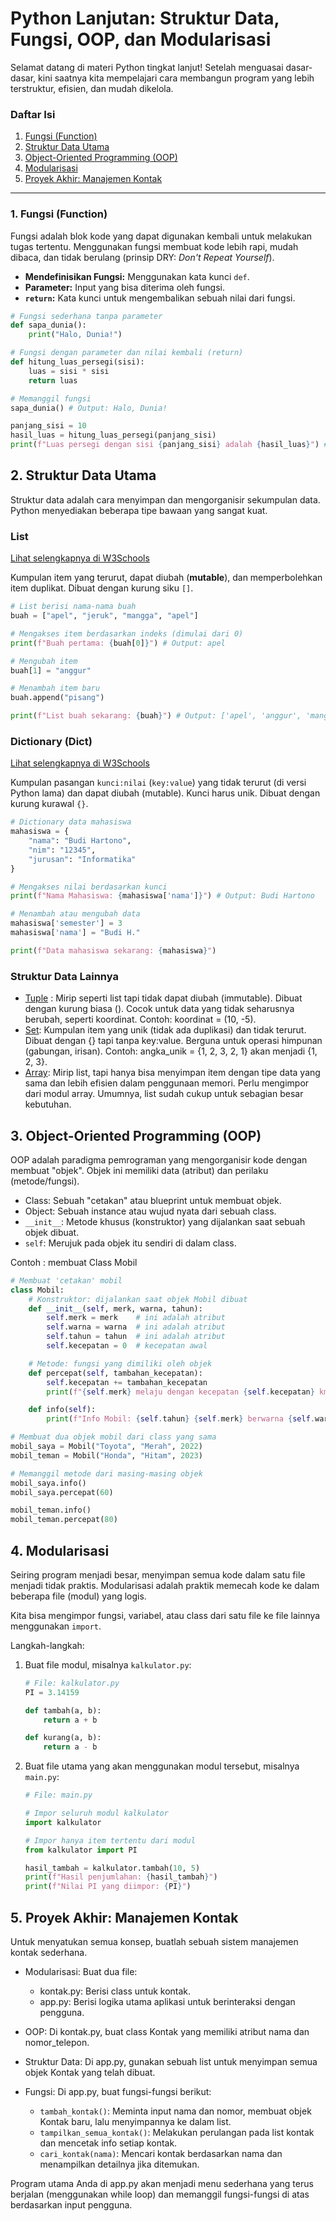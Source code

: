 # Python Lanjutan: Struktur Data, Fungsi, OOP, dan Modularisasi

Selamat datang di materi Python tingkat lanjut! Setelah menguasai dasar-dasar, kini saatnya kita mempelajari cara membangun program yang lebih terstruktur, efisien, dan mudah dikelola.

### Daftar Isi
1.  [Fungsi (Function)](#1-fungsi-function)
2.  [Struktur Data Utama](#2-struktur-data-utama)
3.  [Object-Oriented Programming (OOP)](#3-object-oriented-programming-oop)
4.  [Modularisasi](#4-modularisasi)
5.  [Proyek Akhir: Manajemen Kontak](#5-proyek-akhir-manajemen-kontak)

---

### 1. Fungsi (Function)

Fungsi adalah blok kode yang dapat digunakan kembali untuk melakukan tugas tertentu. Menggunakan fungsi membuat kode lebih rapi, mudah dibaca, dan tidak berulang (prinsip DRY: *Don't Repeat Yourself*).

* **Mendefinisikan Fungsi:** Menggunakan kata kunci `def`.
* **Parameter:** Input yang bisa diterima oleh fungsi.
* **`return`:** Kata kunci untuk mengembalikan sebuah nilai dari fungsi.

```python
# Fungsi sederhana tanpa parameter
def sapa_dunia():
    print("Halo, Dunia!")

# Fungsi dengan parameter dan nilai kembali (return)
def hitung_luas_persegi(sisi):
    luas = sisi * sisi
    return luas

# Memanggil fungsi
sapa_dunia() # Output: Halo, Dunia!

panjang_sisi = 10
hasil_luas = hitung_luas_persegi(panjang_sisi)
print(f"Luas persegi dengan sisi {panjang_sisi} adalah {hasil_luas}") # Output: 100
```

## 2. Struktur Data Utama

Struktur data adalah cara menyimpan dan mengorganisir sekumpulan data. Python menyediakan beberapa tipe bawaan yang sangat kuat.

### List

[Lihat selengkapnya di W3Schools](https://www.w3schools.com/python/python_lists.asp)

Kumpulan item yang terurut, dapat diubah (**mutable**), dan memperbolehkan item duplikat. Dibuat dengan kurung siku `[]`.

```python
# List berisi nama-nama buah
buah = ["apel", "jeruk", "mangga", "apel"]

# Mengakses item berdasarkan indeks (dimulai dari 0)
print(f"Buah pertama: {buah[0]}") # Output: apel

# Mengubah item
buah[1] = "anggur"

# Menambah item baru
buah.append("pisang")

print(f"List buah sekarang: {buah}") # Output: ['apel', 'anggur', 'mangga', 'apel', 'pisang']
```

### Dictionary (Dict)

[Lihat selengkapnya di W3Schools](https://www.w3schools.com/python/python_dictionaries.asp)

Kumpulan pasangan `kunci:nilai` (`key:value`) yang tidak terurut (di versi Python lama) dan dapat diubah (mutable). Kunci harus unik. Dibuat dengan kurung kurawal `{}`.

```py
# Dictionary data mahasiswa
mahasiswa = {
    "nama": "Budi Hartono",
    "nim": "12345",
    "jurusan": "Informatika"
}

# Mengakses nilai berdasarkan kunci
print(f"Nama Mahasiswa: {mahasiswa['nama']}") # Output: Budi Hartono

# Menambah atau mengubah data
mahasiswa['semester'] = 3
mahasiswa['nama'] = "Budi H."

print(f"Data mahasiswa sekarang: {mahasiswa}")
```

### Struktur Data Lainnya

* [Tuple](https://www.w3schools.com/python/python_tuples.asp) : Mirip seperti list tapi tidak dapat diubah (immutable). Dibuat dengan kurung biasa (). Cocok untuk data yang tidak seharusnya berubah, seperti koordinat. Contoh: koordinat = (10, -5).
* [Set](https://www.w3schools.com/python/python_sets.asp): Kumpulan item yang unik (tidak ada duplikasi) dan tidak terurut. Dibuat dengan {} tapi tanpa key:value. Berguna untuk operasi himpunan (gabungan, irisan). Contoh: angka_unik = {1, 2, 3, 2, 1} akan menjadi {1, 2, 3}.
* [Array](https://www.w3schools.com/python/python_arrays.asp): Mirip list, tapi hanya bisa menyimpan item dengan tipe data yang sama dan lebih efisien dalam penggunaan memori. Perlu mengimpor dari modul array. Umumnya, list sudah cukup untuk sebagian besar kebutuhan.


## 3. Object-Oriented Programming (OOP)

OOP adalah paradigma pemrograman yang mengorganisir kode dengan membuat "objek". Objek ini memiliki data (atribut) dan perilaku (metode/fungsi).

* Class: Sebuah "cetakan" atau blueprint untuk membuat objek.
* Object: Sebuah instance atau wujud nyata dari sebuah class.
* `__init__`: Metode khusus (konstruktor) yang dijalankan saat sebuah objek dibuat.
* `self`: Merujuk pada objek itu sendiri di dalam class.

Contoh : membuat Class Mobil

```py
# Membuat 'cetakan' mobil
class Mobil:
    # Konstruktor: dijalankan saat objek Mobil dibuat
    def __init__(self, merk, warna, tahun):
        self.merk = merk    # ini adalah atribut
        self.warna = warna  # ini adalah atribut
        self.tahun = tahun  # ini adalah atribut
        self.kecepatan = 0  # kecepatan awal

    # Metode: fungsi yang dimiliki oleh objek
    def percepat(self, tambahan_kecepatan):
        self.kecepatan += tambahan_kecepatan
        print(f"{self.merk} melaju dengan kecepatan {self.kecepatan} km/jam.")

    def info(self):
        print(f"Info Mobil: {self.tahun} {self.merk} berwarna {self.warna}.")

# Membuat dua objek mobil dari class yang sama
mobil_saya = Mobil("Toyota", "Merah", 2022)
mobil_teman = Mobil("Honda", "Hitam", 2023)

# Memanggil metode dari masing-masing objek
mobil_saya.info()
mobil_saya.percepat(60)

mobil_teman.info()
mobil_teman.percepat(80)
```

## 4. Modularisasi

Seiring program menjadi besar, menyimpan semua kode dalam satu file menjadi tidak praktis. Modularisasi adalah praktik memecah kode ke dalam beberapa file (modul) yang logis.

Kita bisa mengimpor fungsi, variabel, atau class dari satu file ke file lainnya menggunakan `import`.

Langkah-langkah:

1. Buat file modul, misalnya `kalkulator.py`:
    ```py
    # File: kalkulator.py
    PI = 3.14159

    def tambah(a, b):
        return a + b

    def kurang(a, b):
        return a - b
    ```

2. Buat file utama yang akan menggunakan modul tersebut, misalnya `main.py`:
    ```py
    # File: main.py

    # Impor seluruh modul kalkulator
    import kalkulator

    # Impor hanya item tertentu dari modul
    from kalkulator import PI

    hasil_tambah = kalkulator.tambah(10, 5)
    print(f"Hasil penjumlahan: {hasil_tambah}")
    print(f"Nilai PI yang diimpor: {PI}")
    ```

## 5. Proyek Akhir: Manajemen Kontak
Untuk menyatukan semua konsep, buatlah sebuah sistem manajemen kontak sederhana.


* Modularisasi: Buat dua file:
    * kontak.py: Berisi class untuk kontak.
    * app.py: Berisi logika utama aplikasi untuk berinteraksi dengan pengguna.

* OOP: Di kontak.py, buat class Kontak yang memiliki atribut nama dan nomor_telepon.

* Struktur Data: Di app.py, gunakan sebuah list untuk menyimpan semua objek Kontak yang telah dibuat.

* Fungsi: Di app.py, buat fungsi-fungsi berikut:
    * `tambah_kontak()`: Meminta input nama dan nomor, membuat objek Kontak baru, lalu menyimpannya ke dalam list.
    * `tampilkan_semua_kontak()`: Melakukan perulangan pada list kontak dan mencetak info setiap kontak.
    * `cari_kontak(nama)`: Mencari kontak berdasarkan nama dan menampilkan detailnya jika ditemukan.

Program utama Anda di app.py akan menjadi menu sederhana yang terus berjalan (menggunakan while loop) dan memanggil fungsi-fungsi di atas berdasarkan input pengguna. 

